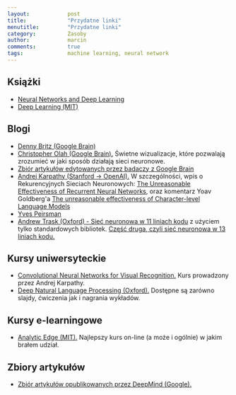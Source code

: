```yaml
---
layout:            post
title:             "Przydatne linki"
menutitle:         "Przydatne linki"
category:          Zasoby
author:            marcin
comments:          true
tags:              machine learning, neural network 
---
```


## Książki
- <a href="http://neuralnetworksanddeeplearning.com/"
  target="_blank">Neural Networks and Deep Learning</a>
- <a href="http://www.deeplearningbook.org/"
  target="_blank">Deep Learning (MIT)</a>


## Blogi
- <a href="http://www.wildml.com"
  target="_blank">Denny Britz (Google Brain)</a>
- <a href="http://colah.github.io"
  target="_blank">Christopher Olah (Google Brain).</a>
  Świetne wizualizacje, które pozwalają zrozumieć w jaki sposób działają
  sieci neuronowe. 
- <a href="http://distill.pub/"
  target="_blank">Zbiór artykułów edytowanych przez badaczy z Google Brain</a>
- <a href="http://karpathy.github.io"
  target="_blank">Andrej Karpathy (Stanford -> OpenAI).</a>
  W szczególności, wpis o Rekurencyjnych Sieciach Neuronowych:
  <a href="http://karpathy.github.io/2015/05/21/rnn-effectiveness/">
  The Unreasonable Effectiveness of Recurrent Neural Networks</a>,
  oraz komentarz Yoav Goldberg'a
  <a href="http://nbviewer.jupyter.org/gist/yoavg/d76121dfde2618422139">
  The unreasonable effectiveness of Character-level Language Models</a>
- <a href="http://nlp.yvespeirsman.be/"
  target="_blank">Yves Peirsman</a>
- <a href="http://iamtrask.github.io/2015/07/12/basic-python-network/"
  target="_blank">Andrew Trask (Oxford) - Sieć neuronowa w 11 liniach kodu</a>
  z użyciem tylko standardowych bibliotek.
  <a href="http://iamtrask.github.io/2015/07/27/python-network-part2/"
  target="_blank">Część druga, czyli sieć neuronowa w 13 liniach kodu.</a>


## Kursy uniwersyteckie
- <a href="http://cs231n.github.io/"
  target="_blank">Convolutional Neural Networks for Visual Recognition.</a>
  Kurs prowadzony przez Andrej Karpathy.
- <a href="https://github.com/oxford-cs-deepnlp-2017/lectures"
  target="_blank">Deep Natural Language Processing (Oxford).</a>
  Dostępne są zarówno slajdy, ćwiczenia jak i nagrania wykładów.


## Kursy e-learningowe
- <a href="https://www.edx.org/course/analytics-edge-mitx-15-071x-3"
  target="_blank">Analytic Edge (MIT).</a>
  Najlepszy kurs on-line (a może i ogólnie) w jakim brałem udział.


## Zbiory artykułów
- <a href="https://deepmind.com/research/publications/"
  target="_blank">Zbiór artykułów opublikowanych przez DeepMind (Google).</a>

